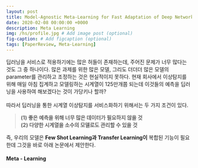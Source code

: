 ```yaml
---
layout: post
title: Model-Agnostic Meta-Learning for Fast Adaptation of Deep Networks (ICML 2017)
date: 2020-02-08 00:00:00 +0000
description: Meta Learning
img: /hs/profile.jpg # Add image post (optional)
fig-caption: # Add figcaption (optional)
tags: [PaperReview, Meta-Learning]
---
```


딥러닝을 서비스로 적용하기에는 많은 허들이 존재하는데, 주어진 문제가 너무 많다는 것도 그 중 하나이다. 많은 과제를 위한 많은 모델, 그리도 더더더 많은 모델의 parameter를 관리하고 조정하는 것은 현실적이지 못하다. 현재 회사에서 이상탐지를 위해 매일 아침 집계하고 모델링하는 시계열이 125만개쯤 되는데 이것들의 예측을 딥러닝을 사용하여 해보겠다는 것이 가당키나 할까?  
<br>
따라서 딥러닝을 통한 시계열 이상탐지를 서비스화하기 위해서는 두 가지 조건이 있다.  
><b>(1) 좋은 예측을 위해 너무 많은 데이터가 필요하지 않을 것</b>  
><b>(2) 다양한 시계열을 소수의 모델로도 관리할 수 있을 것</b>  
  
즉, 우리의 모델은 <b>Few Shot Learning과 Transfer Learning이</b> 복합된 기능이 필요한데 그것을 바로 아래 논문에서 제안한다.  
  
#### Meta - Learning

 
